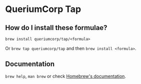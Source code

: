 # QueriumCorp Tap

## How do I install these formulae?

`brew install queriumcorp/tap/<formula>`

Or `brew tap queriumcorp/tap` and then `brew install <formula>`.

## Documentation

`brew help`, `man brew` or check [Homebrew's documentation](https://docs.brew.sh).
